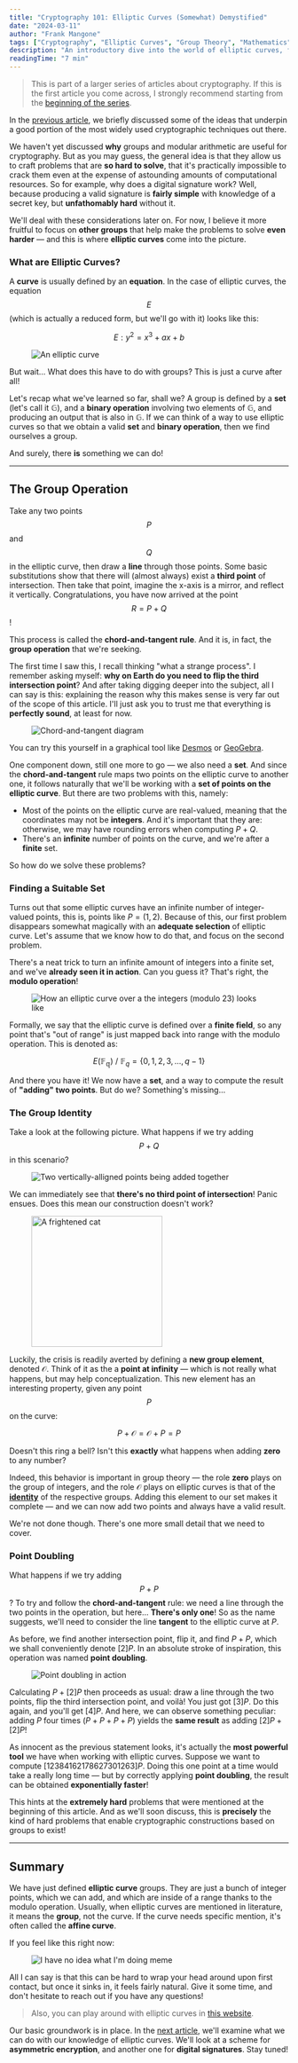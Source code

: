 ```yaml
---
title: "Cryptography 101: Elliptic Curves (Somewhat) Demystified"
date: "2024-03-11"
author: "Frank Mangone"
tags: ["Cryptography", "Elliptic Curves", "Group Theory", "Mathematics"]
description: "An introductory dive into the world of elliptic curves, forming the basis for understanding useful cryptographic mechanisms"
readingTime: "7 min"
---
```


> This is part of a larger series of articles about cryptography. If this is the first article you come across, I strongly recommend starting from the [beginning of the series](/en/blog/cryptography-101/where-to-start).

In the [previous article](/en/blog/cryptography-101/where-to-start), we briefly discussed some of the ideas that underpin a good portion of the most widely used cryptographic techniques out there.

We haven't yet discussed **why** groups and modular arithmetic are useful for cryptography. But as you may guess, the general idea is that they allow us to craft problems that are **so hard to solve**, that it's practically impossible to crack them even at the expense of astounding amounts of computational resources. So for example, why does a digital signature work? Well, because producing a valid signature is **fairly simple** with knowledge of a secret key, but **unfathomably hard** without it.

We'll deal with these considerations later on. For now, I believe it more fruitful to focus on **other groups** that help make the problems to solve **even harder** — and this is where **elliptic curves** come into the picture.

### What are Elliptic Curves?

A **curve** is usually defined by an **equation**. In the case of elliptic curves, the equation $$E$$ (which is actually a reduced form, but we'll go with it) looks like this:

$$
E: y^2 = x^3 + ax + b
$$

<figure>
  <img 
    src="/images/cryptography-101/elliptic-curves-somewhat-demystified/elliptic-curve.webp" 
    alt="An elliptic curve" 
    title="[zoom] A plot of the curve y² = x³ - x"
  />
</figure>

But wait... What does this have to do with groups? This is just a curve after all!

Let's recap what we've learned so far, shall we? A group is defined by a **set** (let's call it $\mathbb{G}$), and a **binary operation** involving two elements of $\mathbb{G}$, and producing an output that is also in $\mathbb{G}$. If we can think of a way to use elliptic curves so that we obtain a valid **set** and **binary operation**, then we find ourselves a group.

And surely, there **is** something we can do!

---

## The Group Operation

Take any two points $$P$$ and $$Q$$ in the elliptic curve, then draw a **line** through those points. Some basic substitutions show that there will (almost always) exist a **third point** of intersection. Then take that point, imagine the x-axis is a mirror, and reflect it vertically. Congratulations, you have now arrived at the point $$R = P + Q$$!

This process is called the **chord-and-tangent rule**. And it is, in fact, the **group operation** that we're seeking.

The first time I saw this, I recall thinking "what a strange process". I remember asking myself: **why on Earth do you need to flip the third intersection point**? And after taking digging deeper into the subject, all I can say is this: explaining the reason why this makes sense is very far out of the scope of this article. I'll just ask you to trust me that everything is **perfectly sound**, at least for now.

<figure>
  <img 
    src="/images/cryptography-101/elliptic-curves-somewhat-demystified/chord-and-tangent.webp" 
    alt="Chord-and-tangent diagram"
    title="[zoom] The elliptic curve y² = x³ - x + 1 (red) with a representation of the operation P + Q = R"
  />
</figure>

You can try this yourself in a graphical tool like [Desmos](https://www.desmos.com/calculator) or [GeoGebra](https://www.geogebra.org/graphing?lang=en).

One component down, still one more to go — we also need a **set**. And since the **chord-and-tangent** rule maps two points on the elliptic curve to another one, it follows naturally that we'll be working with a **set of points on the elliptic curve**. But there are two problems with this, namely:

- Most of the points on the elliptic curve are real-valued, meaning that the coordinates may not be **integers**. And it's important that they are: otherwise, we may have rounding errors when computing $P + Q$.
- There's an **infinite** number of points on the curve, and we're after a **finite** set.

So how do we solve these problems?

### Finding a Suitable Set

Turns out that some elliptic curves have an infinite number of integer-valued points, this is, points like $P = (1,2)$. Because of this, our first problem disappears somewhat magically with an **adequate selection** of elliptic curve. Let's assume that we know how to do that, and focus on the second problem.

There's a neat trick to turn an infinite amount of integers into a finite set, and we've **already seen it in action**. Can you guess it? That's right, the **modulo operation**!

<figure>
  <img 
    src="/images/cryptography-101/elliptic-curves-somewhat-demystified/discrete-curve.webp" 
    alt="How an elliptic curve over a the integers (modulo 23) looks like"
    title="[zoom] The points of an elliptic curve, modulo 23"
  />
</figure>

Formally, we say that the elliptic curve is defined over a **finite field**, so any point that's "out of range" is just mapped back into range with the modulo operation. This is denoted as:

$$
E(\mathbb{F_q}) \ / \ \mathbb{F}_q = \{0,1,2,3,...,q-1\}
$$

And there you have it! We now have a **set**, and a way to compute the result of **"adding" two points**. But do we? Something's missing...

### The Group Identity

Take a look at the following picture. What happens if we try adding $$P + Q$$ in this scenario?

<figure>
  <img 
    src="/images/cryptography-101/elliptic-curves-somewhat-demystified/cancelling-points.webp" 
    alt="Two vertically-alligned points being added together"
    title="[zoom]"
  />
</figure>

We can immediately see that **there's no third point of intersection**! Panic ensues. Does this mean our construction doesn't work?

<figure>
  <img 
    src="/images/cryptography-101/elliptic-curves-somewhat-demystified/panic-cat.webp" 
    alt="A frightened cat"
    width="236"
    title="*Panic"
  />
</figure>

Luckily, the crisis is readily averted by defining a **new group element**, denoted $\mathcal{O}$. Think of it as the a **point at infinity** — which is not really what happens, but may help conceptualization. This new element has an interesting property, given any point $$P$$ on the curve:

$$
P + \mathcal{O} = \mathcal{O} + P = P
$$

Doesn't this ring a bell? Isn't this **exactly** what happens when adding **zero** to any number?

Indeed, this behavior is important in group theory — the role **zero** plays on the group of integers, and the role $\mathcal{O}$ plays on elliptic curves is that of the [**identity**](https://en.wikipedia.org/wiki/Identity_element) of the respective groups. Adding this element to our set makes it complete — and we can now add two points and always have a valid result.

We're not done though. There's one more small detail that we need to cover.

### Point Doubling

What happens if we try adding $$P + P$$? To try and follow the **chord-and-tangent** rule: we need a line through the two points in the operation, but here... **There's only one**! So as the name suggests, we'll need to consider the line **tangent** to the elliptic curve at $P$.

As before, we find another intersection point, flip it, and find $P + P$, which we shall conveniently denote $[2]P$. In an absolute stroke of inspiration, this operation was named **point doubling**.

<figure>
  <img 
    src="/images/cryptography-101/elliptic-curves-somewhat-demystified/point-doubling.webp" 
    alt="Point doubling in action"
    title="[zoom] Point doubling in action"
  />
</figure>

Calculating $P + [2]P$ then proceeds as usual: draw a line through the two points, flip the third intersection point, and voilà! You just got $[3]P$. Do this again, and you'll get $[4]P$. And here, we can observe something peculiar: adding $P$ four times ($P + P + P + P$) yields the **same result** as adding $[2]P + [2]P$!

As innocent as the previous statement looks, it's actually the **most powerful tool** we have when working with elliptic curves. Suppose we want to compute $[12384162178627301263]P$. Doing this one point at a time would take a really long time — but by correctly applying **point doubling**, the result can be obtained **exponentially faster**!

This hints at the **extremely hard** problems that were mentioned at the beginning of this article. And as we'll soon discuss, this is **precisely** the kind of hard problems that enable cryptographic constructions based on groups to exist!

---

## Summary

We have just defined **elliptic curve** groups. They are just a bunch of integer points, which we can add, and which are inside of a range thanks to the modulo operation. Usually, when elliptic curves are mentioned in literature, it means the **group**, not the curve. If the curve needs specific mention, it's often called the **affine curve**.

If you feel like this right now:

<figure>
  <img 
    src="/images/cryptography-101/elliptic-curves-somewhat-demystified/no-idea-what-im-doing.webp" 
    alt="I have no idea what I'm doing meme"
    title="Me every morning"
  />
</figure>

All I can say is that this can be hard to wrap your head around upon first contact, but once it sinks in, it feels fairly natural. Give it some time, and don't hesitate to reach out if you have any questions!

> Also, you can play around with elliptic curves in [this website](https://andrea.corbellini.name/ecc/interactive/modk-add.html).

Our basic groundwork is in place. In the [next article](/en/blog/cryptography-101/encryption-and-digital-signatures), we'll examine what we can do with our knowledge of elliptic curves. We'll look at a scheme for **asymmetric encryption**, and another one for **digital signatures**. Stay tuned!
